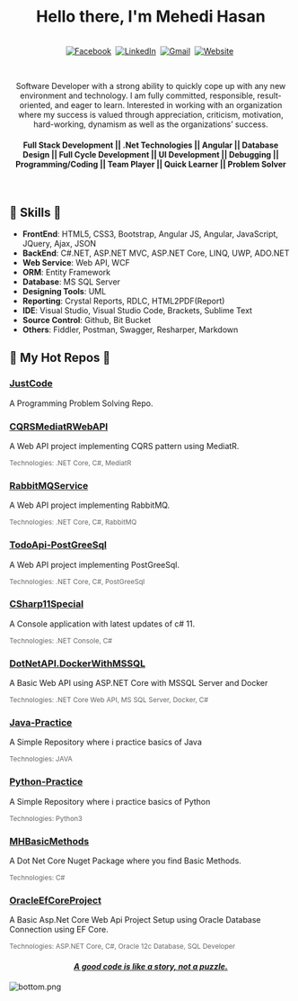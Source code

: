 <p>
  <h1 align="center"><b>Hello there, I'm Mehedi Hasan</b></h1>
</p>

<p align="center">
<br>
<a href="https://www.facebook.com/mehedi9339"><img src="https://img.shields.io/badge/facebook-%231877F2.svg?&style=for-the-badge&logo=facebook&logoColor=white" alt="Facebook" /></a>&nbsp;
<a href="https://www.linkedin.com/in/mehedi9339"><img src="https://img.shields.io/badge/linkedin-%230077B5.svg?&style=for-the-badge&logo=linkedin&logoColor=white" alt="LinkedIn" /></a>&nbsp;
<a href="mailto:mehedihasan9339@gmail.com?subject=Hello%20Mehedi"><img src="https://img.shields.io/badge/gmail-%23D14836.svg?&style=for-the-badge&logo=gmail&logoColor=white" alt="Gmail"/></a>&nbsp;
<a href="http://www.profileofmehedi.xyz/"><img alt="Website" src="https://img.shields.io/website?style=for-the-badge&up_message=portfolio&url=https%3A%2F%2Fkkvanonymous.github.io%2F"></a>&nbsp;
</p>

<br>

<div>
 <p align="center">
Software Developer with a strong ability to quickly cope up with any new environment and technology. I am fully committed, responsible, result-oriented, and eager to learn. Interested in working with an organization where my success is valued through appreciation, criticism, motivation, hard-working, dynamism as well as the organizations’ success.
</p>
  <p>
  <h4 align="center"><b>Full Stack Development ||  .Net Technologies || Angular || Database Design || Full Cycle Development || UI Development || Debugging || Programming/Coding || Team Player || Quick Learner || Problem Solver</b></h4>
</p>
</div>
<br />



##  🎉 Skills  🎉
- **FrontEnd**: HTML5, CSS3, Bootstrap, Angular JS, Angular, JavaScript, JQuery, Ajax, JSON
- **BackEnd**: C#.NET, ASP.NET MVC, ASP.NET Core, LINQ, UWP, ADO.NET
- **Web Service**: Web API, WCF
- **ORM**: Entity Framework
- **Database**: MS SQL Server
- **Designing Tools**: UML
- **Reporting**: Crystal Reports, RDLC, HTML2PDF(Report)
- **IDE**: Visual Studio, Visual Studio Code, Brackets, Sublime Text
- **Source Control**: Github, Bit Bucket
- **Others**: Fiddler, Postman, Swagger, Resharper, Markdown


##  🎉 My Hot Repos  🎉

### [JustCode](https://github.com/mehedihasan9339/JustCode)
<p>A Programming Problem Solving Repo.</p>

### [CQRSMediatRWebAPI](https://github.com/mehedihasan9339/CQRSMediatRWebAPI)
<p>A Web API project implementing CQRS pattern using MediatR.</p>
<p style="color: #666; font-size: 12px;">Technologies: .NET Core, C#, MediatR</p>

### [RabbitMQService](https://github.com/mehedihasan9339/RabbitMQService)
<p>A Web API project implementing RabbitMQ.</p>
<p style="color: #666; font-size: 12px;">Technologies: .NET Core, C#, RabbitMQ</p>

### [TodoApi-PostGreeSql](https://github.com/mehedihasan9339/TodoApi-PostGreeSql)
<p>A Web API project implementing PostGreeSql.</p>
<p style="color: #666; font-size: 12px;">Technologies: .NET Core, C#, PostGreeSql</p>

### [CSharp11Special](https://github.com/mehedihasan9339/CSharp11Special)
<p>A Console application with latest updates of c# 11.</p>
<p style="color: #666; font-size: 12px;">Technologies: .NET Console, C#</p>


### [DotNetAPI.DockerWithMSSQL](https://github.com/mehedihasan9339/DotNetAPI.DockerWithMSSQL)
<p>A Basic Web API using ASP.NET Core with MSSQL Server and Docker</p>
<p style="color: #666; font-size: 12px;">Technologies: .NET Core Web API, MS SQL Server, Docker, C#</p>

### [Java-Practice](https://github.com/mehedihasan9339/Java-Practice)
<p>A Simple Repository where i practice basics of Java</p>
<p style="color: #666; font-size: 12px;">Technologies: JAVA</p>

### [Python-Practice](https://github.com/mehedihasan9339/Python-Practice)
<p>A Simple Repository where i practice basics of Python</p>
<p style="color: #666; font-size: 12px;">Technologies: Python3</p>

### [MHBasicMethods](https://github.com/mehedihasan9339/MHBasicMethods)
<p>A Dot Net Core Nuget Package where you find Basic Methods.</p>
<p style="color: #666; font-size: 12px;">Technologies: C#</p>

### [OracleEfCoreProject](https://github.com/mehedihasan9339/OracleEfCoreProject)
<p>A Basic Asp.Net Core Web Api Project Setup using Oracle Database Connection using EF Core.</p>
<p style="color: #666; font-size: 12px;">Technologies: ASP.NET Core, C#, Oracle 12c Database, SQL Developer</p>



<h4 align="center">
  <i><ins>A good code is like a story, not a puzzle.<ins></i>
  <br/>
</h4>

![bottom.png](https://i.loli.net/2020/07/12/b3grZD6LFseGuUP.png)
    

